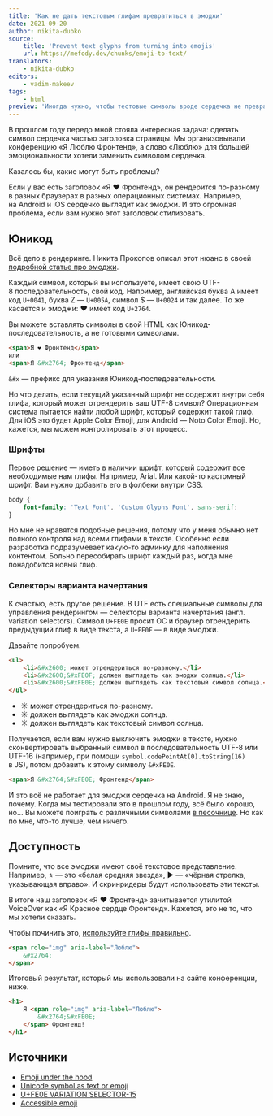 ```yaml
---
title: 'Как не дать текстовым глифам превратиться в эмоджи'
date: 2021-09-20
author: nikita-dubko
source:
    title: 'Prevent text glyphs from turning into emojis'
    url: https://mefody.dev/chunks/emoji-to-text/
translators:
    - nikita-dubko
editors:
    - vadim-makeev
tags:
    - html
preview: 'Иногда нужно, чтобы тестовые символы вроде сердечка не превращались в эмоджи. Есть несколько способов решить эту задачу.'
---
```


В прошлом году передо мной стояла интересная задача: сделать символ сердечка частью заголовка страницы. Мы организовывали конференцию «Я Люблю Фронтенд», а слово «Люблю» для большей эмоциональности хотели заменить символом сердечка.

Казалось бы, какие могут быть проблемы?

Если у вас есть заголовок «Я ❤ Фронтенд», он рендерится по-разному в разных браузерах в разных операционных системах. Например, на Android и iOS сердечко выглядит как эмоджи. И это огромная проблема, если вам нужно этот заголовок стилизовать.

## Юникод

Всё дело в рендеринге. Никита Прокопов описал этот нюанс в своей [подробной статье про эмоджи](https://tonsky.me/blog/emoji/).

Каждый символ, который вы используете, имеет свою UTF-8 последовательность, свой код. Например, английская буква A имеет код `U+0041`, буква Z — `U+005A`, символ $ — `U+0024` и так далее. То же касается и эмоджи: ❤ имеет код `U+2764`.

Вы можете вставлять символы в свой HTML как Юникод-последовательность, а не готовыми символами.

```html
<span>Я ❤ Фронтенд</span>
или
<span>Я &#x2764; Фронтенд</span>
```

`&#x` — префикс для указания Юникод-последовательности.

Но что делать, если текущий указанный шрифт не содержит внутри себя глифа, который может отрендерить ваш UTF-8 символ? Операционная система пытается найти любой шрифт, который содержит такой глиф. Для iOS это будет Apple Color Emoji, для Android — Noto Color Emoji. Но, кажется, мы можем контролировать этот процесс.

### Шрифты

Первое решение — иметь в наличии шрифт, который содержит все необходимые нам глифы. Например, Arial. Или какой-то кастомный шрифт. Вам нужно добавить его в фолбеки внутри CSS.

```css
body {
    font-family: 'Text Font', 'Custom Glyphs Font', sans-serif;
}
```

Но мне не нравятся подобные решения, потому что у меня обычно нет полного контроля над всеми глифами в тексте. Особенно если разработка подразумевает какую-то админку для наполнения контентом. Больно пересобирать шрифт каждый раз, когда мне понадобится новый глиф.

### Селекторы варианта начертания

К счастью, есть другое решение. В UTF есть специальные символы для управления рендерингом — селекторы варианта начертания (англ. variation selectors). Символ `U+FE0E` просит ОС и браузер отрендерить предыдущий глиф в виде текста, а `U+FE0F` — в виде эмоджи.

Давайте попробуем.

```html
<ul>
    <li>&#x2600; может отрендериться по-разному.</li>
    <li>&#x2600;&#xFE0F; должен выглядеть как эмоджи солнца.</li>
    <li>&#x2600;&#xFE0E; должен выглядеть как текстовый символ солнца.</li>
</ul>
```

<ul>
    <li>&#x2600; может отрендериться по-разному.</li>
    <li>&#x2600;&#xFE0F; должен выглядеть как эмоджи солнца.</li>
    <li>&#x2600;&#xFE0E; должен выглядеть как текстовый символ солнца.</li>
</ul>

Получается, если вам нужно выключить эмоджи в тексте, нужно сконвертировать выбранный символ в последовательность UTF-8 или UTF-16 (например, при помощи `symbol.codePointAt(0).toString(16)` в JS), потом добавить к этому символу `&#xFE0E`.

```html
<span>Я &#x2764;&#xFE0E; Фронтенд</span>
```

И это всё не работает для эмоджи сердечка на Android. Я не знаю, почему. Когда мы тестировали это в прошлом году, всё было хорошо, но… Вы можете поиграть с различными символами [в песочнице](https://codepen.io/dark_mefody/pen/NWgMxrd). Но как по мне, что-то лучше, чем ничего.

## Доступность

Помните, что все эмоджи имеют своё текстовое представление. Например, ⭐︎ — это «белая средняя звезда», ► — «чёрная стрелка, указывающая вправо». И скринридеры будут использовать эти тексты.

В итоге наш заголовок «Я ❤ Фронтенд» зачитывается утилитой VoiceOver как «Я Красное сердце Фронтенд». Кажется, это не то, что мы хотели сказать.

Чтобы починить это, [используйте глифы правильно](https://tink.uk/accessible-emoji/).

```html
<span role="img" aria-label="Люблю">
    &#x2764;
</span>
```

Итоговый результат, который мы использовали на сайте конференции, ниже.

```html
<h1>
    Я <span role="img" aria-label="Люблю">
        &#x2764;&#xFE0E;
    </span> Фронтенд!
</h1>
```

## Источники

- [Emoji under the hood](https://tonsky.me/blog/emoji/)
- [Unicode symbol as text or emoji](https://mts.io/2015/04/21/unicode-symbol-render-text-emoji/)
- [U+FE0E VARIATION SELECTOR-15](https://codepoints.net/U+FE0E)
- [Accessible emoji](https://tink.uk/accessible-emoji/)
